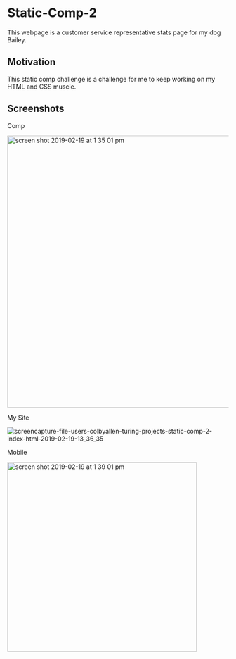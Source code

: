 # Static-Comp-2
This webpage is a customer service representative stats page for my dog Bailey.
## Motivation
This static comp challenge is a challenge for me to keep working on my HTML and CSS muscle.
## Screenshots
Comp

<img width="618" alt="screen shot 2019-02-19 at 1 35 01 pm" src="https://user-images.githubusercontent.com/43159025/53045573-34878900-344b-11e9-88b2-fb16c3100755.png">

My Site

![screencapture-file-users-colbyallen-turing-projects-static-comp-2-index-html-2019-02-19-13_36_35](https://user-images.githubusercontent.com/43159025/53045736-97792000-344b-11e9-8d00-fbbe61bf2fd2.png)

Mobile

<img width="431" alt="screen shot 2019-02-19 at 1 39 01 pm" src="https://user-images.githubusercontent.com/43159025/53045801-c55e6480-344b-11e9-99a8-65906840d014.png">
